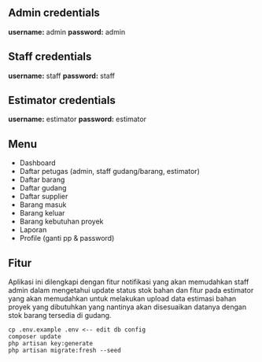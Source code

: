 ## Admin credentials
**username:** admin
**password:** admin

## Staff credentials
**username:** staff
**password:** staff

## Estimator credentials
**username:** estimator
**password:** estimator


  
## Menu

- Dashboard
- Daftar petugas (admin, staff gudang/barang, estimator)
- Daftar barang
- Daftar gudang
- Daftar supplier
- Barang masuk
- Barang keluar
- Barang kebutuhan proyek
- Laporan
- Profile (ganti pp & password)

## Fitur
Aplikasi ini dilengkapi dengan fitur notifikasi yang akan memudahkan staff admin dalam mengetahui update status stok bahan dan fitur pada estimator yang akan memudahkan untuk melakukan upload data estimasi bahan proyek yang dibutuhkan yang nantinya akan disesuaikan datanya dengan stok barang tersedia di gudang.
  
```
cp .env.example .env <-- edit db config
composer update
php artisan key:generate
php artisan migrate:fresh --seed

